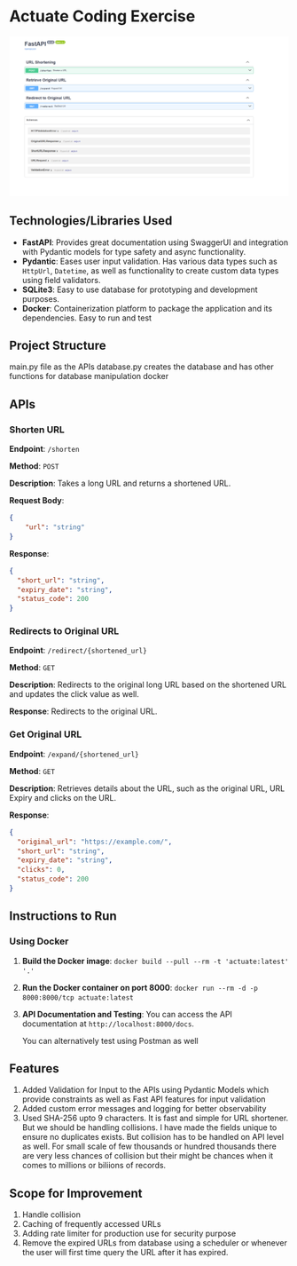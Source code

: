 # Actuate Coding Exercise

![alt text](image-1.png)

## Technologies/Libraries Used

- **FastAPI**: Provides great documentation using SwaggerUI and integration with Pydantic models for type safety and async functionality.
- **Pydantic**: Eases user input validation. Has various data types such as `HttpUrl`, `Datetime`, as well as functionality to create custom data types using field validators.
- **SQLite3**: Easy to use database for prototyping and development purposes.
- **Docker**: Containerization platform to package the application and its dependencies. Easy to run and test

## Project Structure
main.py file as the APIs
database.py creates the database and has other functions for database manipulation
docker

## APIs
### Shorten URL

**Endpoint**: `/shorten`

**Method**: `POST`

**Description**: Takes a long URL and returns a shortened URL.

**Request Body**:
```json
{
    "url": "string"
}
```

**Response**:
```json
{
  "short_url": "string",
  "expiry_date": "string",
  "status_code": 200
}
```

### Redirects to Original URL

**Endpoint**: `/redirect/{shortened_url}`

**Method**: `GET`

**Description**: Redirects to the original long URL based on the shortened URL and updates the click value as well.

**Response**: Redirects to the original URL.

### Get Original URL

**Endpoint**: `/expand/{shortened_url}`

**Method**: `GET`

**Description**: Retrieves details about the URL, such as the original URL, URL Expiry and clicks on the URL. 

**Response**:
```json
{
  "original_url": "https://example.com/",
  "short_url": "string",
  "expiry_date": "string",
  "clicks": 0,
  "status_code": 200
}
```

## Instructions to Run

### Using Docker

1. **Build the Docker image**:
    ```docker build --pull --rm -t 'actuate:latest' '.' ```

2. **Run the Docker container on port 8000**:
    ```docker run --rm -d -p 8000:8000/tcp actuate:latest ```

3. **API Documentation and Testing**:
    You can access the API documentation at `http://localhost:8000/docs`.

    You can alternatively test using Postman as well


## Features
1. Added Validation for Input to the APIs using Pydantic Models which provide constraints as well as Fast API features for input validation
2. Added custom error messages and logging for better observability
3. Used SHA-256 upto 9 characters. It is fast and simple for URL shortener. But we should be handling collisions. I have made the fields unique to ensure no duplicates exists. But collision has to be handled on API level as well. For small scale of few thousands or hundred thousands there are very less chances of collision but their might be chances when it comes to millions or biliions of records.
## Scope for Improvement

1. Handle collision
2. Caching of frequently accessed URLs
3. Adding rate limiter for production use for security purpose
4. Remove the expired URLs from database using a scheduler or whenever the user will first time query the URL after it has expired.